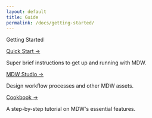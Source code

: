 ```yaml
---
layout: default
title: Guide
permalink: /docs/getting-started/
---
```


<section class="intro">
  <div class="grid">
    <div class="unit whole center-on-mobiles">
      <p class="first">Getting Started</p>
    </div>
  </div>
</section>
<section class="features">
  <div class="grid">
    <div class="unit one-third">
      <a href="quick-start">Quick Start &rarr;</a>
	  <p>Super brief instructions to get up and running with MDW.</p>
    </div>
    <div class="unit one-third">
      <a href="../guides/mdw-studio">MDW Studio &rarr;</a>
      <p>Design workflow processes and other MDW assets.</p>
    </div>
    <div class="unit one-third">
      <a href="../guides/mdw-cookbook">Cookbook &rarr;</a>
      <p>A step-by-step tutorial on MDW's essential features.</p>
    </div>
    <div class="clear"></div>
  </div>
</section>



